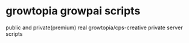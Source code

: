 # growtopia growpai scripts
public and private(premium) real growtopia/cps-creative private server scripts
